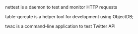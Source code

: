 nettest is a daemon to test and monitor HTTP requests

table-qcreate is a helper tool for development using ObjectDB;

twac is a command-line application to test Twitter API 
